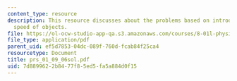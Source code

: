 ```yaml
---
content_type: resource
description: This resource discusses about the problems based on introduction to angular
  speed of objects.
file: https://ol-ocw-studio-app-qa.s3.amazonaws.com/courses/8-01l-physics-i-classical-mechanics-fall-2005/7d8899622b8477f85ed5fa5a884d0f15_prs_01_09_06sol.pdf
file_type: application/pdf
parent_uid: ef5d7853-04dc-089f-760d-fcab84f25ca4
resourcetype: Document
title: prs_01_09_06sol.pdf
uid: 7d889962-2b84-77f8-5ed5-fa5a884d0f15
---
```

